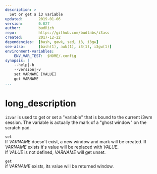 ```yaml
---
description: >
  Set or get a i3 variable
updated:       2019-01-06
version:       0.027
author:        budRich
repo:          https://github.com/budlabs/i3ass
created:       2017-12-22
dependencies:  [bash, gawk, sed, i3, i3gw]
see-also:      [bash(1), awk(1), i3(1), i3gw(1)]
environment-variables:
    ENV_VAR_TEST:  $HOME/.config
synopsis: |
    --help|-h
    --version|-v
    set VARNAME [VALUE]
    get VARNAME
...
```


# long_description

`i3var` is used to get or set a "variable" that is bound to the current i3wm session. 
The variable is actually the mark of a "ghost window" on the scratch pad.

`set`  
If *VARNAME* doesn't exist,
a new window and mark will be created. 
If *VARNAME* exists it's value will be replaced with *VALUE*.  
If *VALUE* is not defined, 
*VARNAME* will get unset.  

`get`  
if *VARNAME* exists, 
its value will be returned window.  
